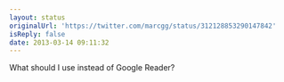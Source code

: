 ```yaml
---
layout: status
originalUrl: 'https://twitter.com/marcgg/status/312128853290147842'
isReply: false
date: 2013-03-14 09:11:32
---
```


What should I use instead of Google Reader?
